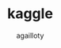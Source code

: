 ﻿---
layout: page
author: agailloty
title: kaggle
permalink: "/kaggle"
menutitle: Profil Kaggle
---
